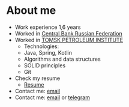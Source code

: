 # About me
   - Work experience 1,6 years
   - Worked in [Central Bank Russian Federation](https://www.cbr.ru/)
   - Worked in [TOMSK PETROLEUM INSTITUTE](https://www.tomskneft.ru/)
        - Technologies:
        - Java, Spring, Kotlin
        - Algorithms and data structures
        - SOLID principles
        - Git 
   - Check my resume
     - [Resume](https://docs.google.com/document/d/1_SJ9qAjOF-7h-UHuPAjK6kRAputLPGT3j6cMuGcNjuQ/edit#)
   - Contact me: [email](mailto:porodnov.b@mail.ru)
   - Contact me: [email](mailto:porodnov.b@mail.ru) or [telegram](https://t.me/porodnovboris)
